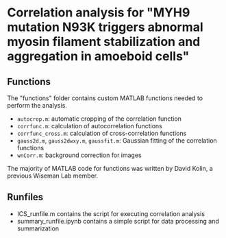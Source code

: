 # Correlation analysis for "MYH9 mutation N93K triggers abnormal myosin filament stabilization and aggregation in amoeboid cells"


## Functions

The "functions" folder contains custom MATLAB functions needed to perform the analysis.

- `autocrop.m`: automatic cropping of the correlation function
- `corrfunc.m`: calculation of autocorrelation functions
- `corrfunc_cross.m`: calculation of cross-correlation functions
- `gauss2d.m`, `gauss2dwxy.m`, `gaussfit.m`: Gaussian fitting of the correlation functions
- `wnCorr.m`: background correction for images

The majority of MATLAB code for functions was written by David Kolin, a previous Wiseman Lab member.

## Runfiles

- ICS_runfile.m contains the script for executing correlation analysis
- summary_runfile.ipynb contains a simple script for data processing and summarization
